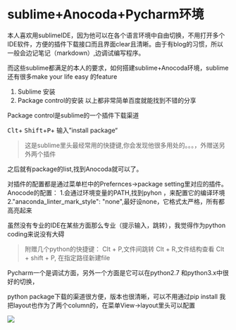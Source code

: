 # sublime+Anocoda+Pycharm环境

本人喜欢用sublimeIDE，因为他可以在各个语言环境中自由切换，不用打开多个IDE软件，方便的插件下载接口而且界面clear且清晰。由于有blog的习惯，所以一般会边记笔记（markdown）,边调试编写程序。

而这些sublime都满足的本人的要求，如何搭建sublime+Anocoda环境，sublime 还有很多make your life 
easy 的feature

1. Sublime 安装
2. Package control的安装
以上都非常简单百度就能找到不错的分享

Package control是sublime的一个插件下载渠道

<kbd>Clt</kbd>+ <kbd>Shift</kbd>+<kbd>P</kbd>+ 输入”install package“

>这是sublime里头最经常用的快捷键,你会发现他很多用处的。。。，外赠送另外两个插件

之后就有package的list,找到Anocoda就可以了。

对插件的配置都是通过菜单栏中的Prefernces->package setting里对应的插件。Anocode的配置：
1.会通过环境变量的PATH,找到pyhon ，来配置它的编译环境
2."anaconda_linter_mark_style": "none",最好设none，它格式太严格，所有都高亮起来

虽然没有专业的IDE在某些方面那么专业（提示输入，跳转），我觉得作为python coding来说没有大碍

> 附赠几个python的快捷键：
> Clt + P,文件间跳转
> Clt + R,文件结构查看
> Clt + shift + P, 在指定路径新建file
> 

Pycharm一个是调试方面，另外一个方面是它可以在python2.7 和python3.x中很好的切换，

python package下载的渠道很方便，版本也很清晰，可以不用通过pip install
我把layout也作为了两个column的，在菜单View->layout里头可以配置

![](D:\GitHub\tbxy09.github.io\mdfiles\sublime+Anocoda+Pycharm的环境.png)











